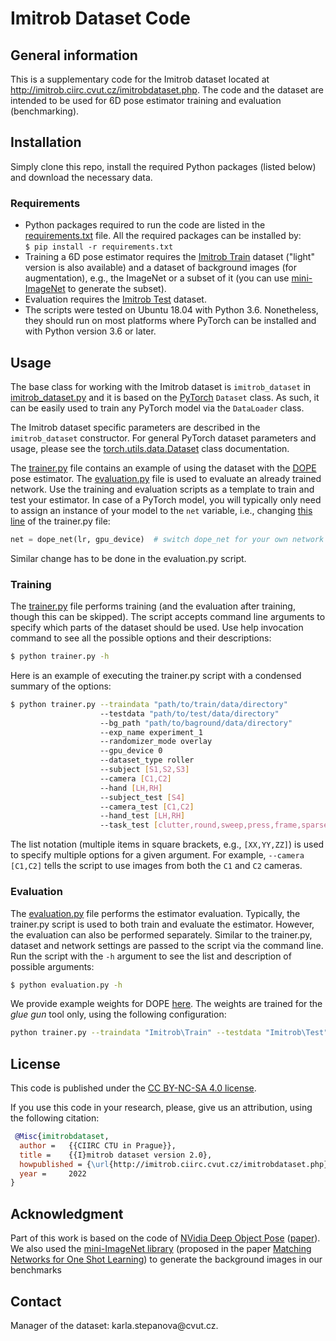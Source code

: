 # Imitrob Dataset Code



## General information

This is a supplementary code for the Imitrob dataset located at <http://imitrob.ciirc.cvut.cz/imitrobdataset.php>. The code and the dataset are intended to be used for 6D pose estimator training and evaluation (benchmarking).


## Installation  

Simply clone this repo, install the required Python packages (listed below) and download the necessary data.  

### Requirements  

* Python packages required to run the code are listed in the [requirements.txt](requirements.txt) file. All the required packages can be installed by:  
`$ pip install -r requirements.txt`  
* Training a 6D pose estimator requires the [Imitrob Train](http://imitrob.ciirc.cvut.cz/imitrobdataset.php#structure) dataset ("light" version is also available) and a dataset of background images (for augmentation), e.g., the ImageNet or a subset of it (you can use [mini-ImageNet](https://github.com/yaoyao-liu/mini-imagenet-tools) to generate the subset).  
* Evaluation requires the [Imitrob Test](http://imitrob.ciirc.cvut.cz/imitrobdataset.php#structure) dataset.  
* The scripts were tested on Ubuntu 18.04 with Python 3.6. Nonetheless, they should run on most platforms where PyTorch can be installed and with Python version 3.6 or later.


## Usage

The base class for working with the Imitrob dataset is `imitrob_dataset` in [imitrob_dataset.py](imitrob_dataset.py) and it is based on the [PyTorch](https://pytorch.org/docs/stable/data.html) `Dataset` class. As such, it can be easily used to train any PyTorch model via the `DataLoader` class.  

The Imitrob dataset specific parameters are described in the `imitrob_dataset` constructor. For general PyTorch dataset parameters  and usage, please see the [torch.utils.data.Dataset](https://pytorch.org/docs/stable/data.html#torch.utils.data.Dataset) class documentation.  

The [trainer.py](trainer.py) file contains an example of using the dataset with the [DOPE](https://github.com/NVlabs/Deep_Object_Pose) pose estimator. The [evaluation.py](evaluation.py) file is used to evaluate an already trained network. Use the training and evaluation scripts as a template to train and test your estimator. In case of a PyTorch model, you will typically only need to assign an instance of your model to the `net` variable, i.e., changing [this line](trainer.py#L363) of the trainer.py file:
```python
net = dope_net(lr, gpu_device)  # switch dope_net for your own network
```

Similar change has to be done in the evaluation.py script.

### Training

The [trainer.py](trainer.py) file performs training (and the evaluation after training, though this can be skipped). The script accepts command line arguments to specify which parts of the dataset should be used. Use help invocation command to see all the possible options and their descriptions:  
```bash
$ python trainer.py -h
```

Here is an example of executing the trainer.py script with a condensed summary of the options:  
```bash
$ python trainer.py --traindata "path/to/train/data/directory"
                    --testdata "path/to/test/data/directory"
                    --bg_path "path/to/baground/data/directory"
                    --exp_name experiment_1
                    --randomizer_mode overlay
                    --gpu_device 0
                    --dataset_type roller
                    --subject [S1,S2,S3]
                    --camera [C1,C2]
                    --hand [LH,RH]
                    --subject_test [S4]
                    --camera_test [C1,C2]
                    --hand_test [LH,RH]
                    --task_test [clutter,round,sweep,press,frame,sparsewave,densewave]
```

The list notation (multiple items in square brackets, e.g., `[XX,YY,ZZ]`) is used to specify multiple options for a given argument. For example, `--camera [C1,C2]` tells the script to use images from both the `C1` and `C2` cameras.

### Evaluation

The [evaluation.py](evaluation.py) file performs the estimator evaluation. Typically, the trainer.py script is used to both train and evaluate the estimator. However, the evaluation can also be performed separately. Similar to the trainer.py, dataset and network settings are passed to the script via the command line. Run the script with the `-h` argument to see the list and description of possible arguments:  
```bash
$ python evaluation.py -h
```

We provide example weights for DOPE [here](https://data.ciirc.cvut.cz/public/groups/incognite/Imitrob/test_net_weights.zip). The weights are trained for the _glue gun_ tool only, using the following configuration:  
```bash
python trainer.py --traindata "Imitrob\Train" --testdata "Imitrob\Test" --bg_path "mini_imagenet_dataset\images" --epochs 5 --exp_name experiment_5 --randomizer_mode overlay --gpu_device 0 --dataset_type gluegun --subject [S1,S2,S3,S4] --camera [C1,C2] --hand [LH,RH] --subject_test [S1,S2,S3,S4] --camera_test [C1,C2] --hand_test [LH,RH] --task_test [clutter,round,sweep,press,frame,sparsewave,densewave]
```

## License

This code is published under the [CC BY-NC-SA 4.0 license](https://creativecommons.org/licenses/by-nc-sa/4.0/).  

If you use this code in your research, please, give us an attribution, using the following citation:

  
```BibTex
 @Misc{imitrobdataset,
  author =   {{CIIRC CTU in Prague}},
  title =    {{I}mitrob dataset version 2.0},
  howpublished = {\url{http://imitrob.ciirc.cvut.cz/imitrobdataset.php}},
  year =     2022
}
```


## Acknowledgment

Part of this work is based on the code of [NVidia Deep Object Pose](https://github.com/NVlabs/Deep_Object_Pose) ([paper](https://arxiv.org/abs/1809.10790)).
We also used the [mini-ImageNet library](https://github.com/yaoyao-liu/mini-imagenet-tools) (proposed in the paper [Matching Networks for One Shot Learning](https://proceedings.neurips.cc/paper/2016/file/90e1357833654983612fb05e3ec9148c-Paper.pdf)) to generate the background images in our benchmarks

## Contact

Manager of the dataset: &#107;&#097;&#114;&#108;&#097;&#046;&#115;&#116;&#101;&#112;&#097;&#110;&#111;&#118;&#097;&#064;&#099;&#118;&#117;&#116;&#046;&#099;&#122;.
